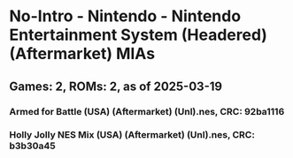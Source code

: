 # No-Intro - Nintendo - Nintendo Entertainment System (Headered) (Aftermarket) MIAs
## Games: 2, ROMs: 2, as of 2025-03-19

### Armed for Battle (USA) (Aftermarket) (Unl).nes, CRC: 92ba1116
### Holly Jolly NES Mix (USA) (Aftermarket) (Unl).nes, CRC: b3b30a45
